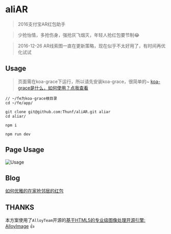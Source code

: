 # aliAR
> 2016支付宝AR红包助手

> 少抢怡情，多抢伤身，强抢灰飞烟灭，年轻人抢红包要节制😂

> 2016-12-26 AR线索图一直在更新策略，现在似乎不太好用了，有时间再优化试试


## Usage

> 页面需在koa-grace下运行，所以请先安装koa-grace，很简单的~ [koa-grace是什么，如何使用？点我查看](https://github.com/xiongwilee/koa-grace#二快速开始)
 
```node
// ~/fe为koa-grace根目录
cd ~/fe/app/

git clone git@github.com:Thunf/aliAR.git aliar
cd aliar/

npm i 

npm run dev

```


## Page Usage
![Usage](http://7xrhcw.com1.z0.glb.clouddn.com/201612251482611934585edcde136d3.gif)


## Blog
[如何优雅的在家抢邻居的红包](http://thunf.me/2016/12/25/20161225-ali-ar/)


## THANKS
本方案使用了`AlloyTeam`开源的[基于HTML5的专业级图像处理开源引擎: AlloyImage](https://github.com/AlloyTeam/AlloyImage) 👍
 
  
    
     
      
       
       
